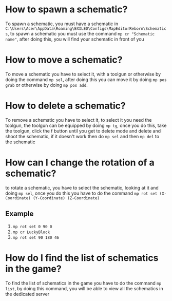 # How to spawn a schematic?

To spawn a schematic, you must have a schematic in ```C:\Users\Acer\AppData\Roaming\EXILED\Configs\MapEditorReborn\Schematics```, to spawn a schematic you must use the command ```mp cr "Schematic name"```, after doing this, you will find your schematic in front of you

# How to move a schematic?

To move a schematic you have to select it, with a toolgun or otherwise by doing the command ```mp sel```, after doing this you can move it by doing ```mp pos grab``` or otherwise by doing ```mp pos add```. 

# How to delete a schematic?

To remove a schematic you have to select it, to select it you need the toolgun, the toolgun can be equipped by doing ```mp tg```, once you do this, take the toolgun, click the f button until you get to delete mode and delete and shoot the schematic, if it doesn't work then do ```mp sel``` and then ```mp del``` to the schematic

# How can I change the rotation of a schematic?

to rotate a schematic, you have to select the schematic, looking at it and doing ```mp sel```, once you do this you have to do the command ```mp rot set (X-Coordinate) (Y-Coordinate) (Z-Coordinate)```

## Example

1) ``` mp rot set 0 90 0 ```
2) ``` mp cr LuckyBlock ```
3) ``` mp rot set 90 180 46 ```

# How do I find the list of schematics in the game?

To find the list of schematics in the game you have to do the command ```mp list```, by doing this command, you will be able to view all the schematics in the dedicated server

